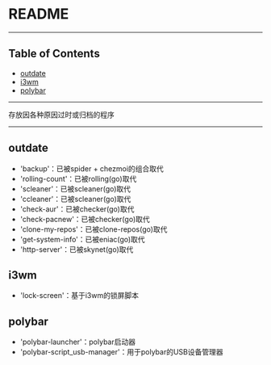 # README

<!-- File: README.md -->
<!-- Author: YJ -->
<!-- Email: yj1516268@outlook.com -->
<!-- Created Time: 2022-11-03 23:31:12 -->

---

## Table of Contents

<!-- vim-markdown-toc GFM -->

* [outdate](#outdate)
* [i3wm](#i3wm)
* [polybar](#polybar)

<!-- vim-markdown-toc -->

---

存放因各种原因过时或归档的程序

---

## outdate

- 'backup'：已被spider + chezmoi的组合取代
- 'rolling-count'：已被rolling(go)取代
- 'scleaner'：已被scleaner(go)取代
- 'ccleaner'：已被scleaner(go)取代
- 'check-aur'：已被checker(go)取代
- 'check-pacnew'：已被checker(go)取代
- 'clone-my-repos'：已被clone-repos(go)取代
- 'get-system-info'：已被eniac(go)取代
- 'http-server'：已被skynet(go)取代

## i3wm

- 'lock-screen'：基于i3wm的锁屏脚本

## polybar

- 'polybar-launcher'：polybar启动器
- 'polybar-script_usb-manager'：用于polybar的USB设备管理器
